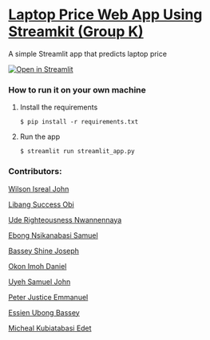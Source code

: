 # [Laptop Price Web App Using Streamkit (Group K)](https://laptop-price-model.streamlit.app/)

A simple Streamlit app that predicts laptop price

[![Open in Streamlit](https://static.streamlit.io/badges/streamlit_badge_black_white.svg)](https://laptop-price-model.streamlit.app/)

### How to run it on your own machine

1. Install the requirements

   ```
   $ pip install -r requirements.txt
   ```

2. Run the app

   ```
   $ streamlit run streamlit_app.py
   ```

### Contributors: 

 [Wilson Isreal John](https://github.com/Wilsonoo1)

 [Libang Success Obi](https://github.com/libangsuccess-hub)

 [Ude Righteousness Nwannennaya](https://github.com/RightFix)

 [Ebong Nsikanabasi Samuel](https://github.com/ancientone1011)

 [Bassey Shine Joseph](https://github.com/shinebassey119-bot)

 [Okon Imoh Daniel](https://github.com/danielimoh67-beep)

 [Uyeh Samuel John](https://github.com/uyehsamjohn62-creator)

 [Peter Justice Emmanuel](https://github.com/)

 [Essien Ubong Bassey](https://github.com/Ubongggg)

 [Micheal Kubiatabasi Edet](https://github.com/Kubiat-567)
